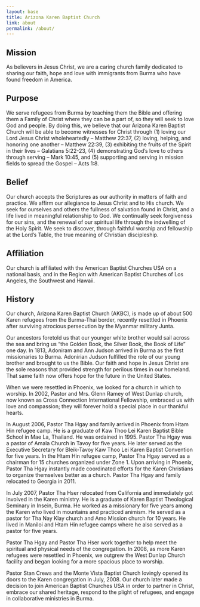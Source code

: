 ```yaml
---
layout: base
title: Arizona Karen Baptist Church
link: about
permalink: /about/
---
```


## Mission

As believers in Jesus Christ, we are a caring church family dedicated to sharing our faith, hope and love with immigrants from Burma who have found freedom in America.

## Purpose

We serve refugees from Burma by teaching them the Bible and offering them a Family of Christ where they can be a part of, so they will seek to love God and people. By doing this, we believe that our Arizona Karen Baptist Church will be able to become witnesses for Christ through (1) loving our Lord Jesus Christ wholeheartedly – Matthew 22:37, (2) loving, helping, and honoring one another – Matthew 22:39, (3) exhibiting the fruits of the Spirit in their lives – Galatians 5:22-23, (4) demonstrating God’s love to others through serving – Mark 10:45, and (5) supporting and serving in mission fields to spread the Gospel – Acts 1:8.

## Belief

Our church accepts the Scriptures as our authority in matters of faith and practice. We affirm our allegiance to Jesus Christ and to His church. We seek for ourselves and others the fullness of salvation found in Christ, and a life lived in meaningful relationship to God. We continually seek forgiveness for our sins, and the renewal of our spiritual life through the indwelling of the Holy Spirit. We seek to discover, through faithful worship and fellowship at the Lord’s Table, the true meaning of Christian discipleship.

## Affiliation
Our church is affiliated with the American Baptist Churches USA on a national basis, and in the Region with American Baptist Churches of Los Angeles, the Southwest and Hawaii.

## History

Our church, Arizona Karen Baptist Church (AKBC), is made up of about 500 Karen refugees from the Burma-Thai border, recently resettled in Phoenix after surviving atrocious persecution by the Myanmar military Junta.

Our ancestors foretold us that our younger white brother would sail across the sea and bring us “the Golden Book, the Silver Book, the Book of Life” one day. In 1813, Adoniram and Ann Judson arrived in Burma as the first missionaries to Burma. Adonirian Judson fulfilled the role of our young brother and brought to us the Bible. Our faith and hope in Jesus Christ are the sole reasons that provided strength for perilous times in our homeland. That same faith now offers hope for the future in the United States.

When we were resettled in Phoenix, we looked for a church in which to worship. In 2002, Pastor and Mrs. Glenn Ramey of West Dunlap church, now known as Cross Connection International Fellowship, embraced us with love and compassion; they will forever hold a special place in our thankful hearts.

In August 2006, Pastor Tha Hgay and family arrived in Phoenix from Htam Hin refugee camp. He is a graduate of Kaw Thoo Lei Karen Baptist Bible School in Mae La, Thailand. He was ordained in 1995. Pastor Tha Hgay was a pastor of Amala Church in Tavoy for five years. He later served as the Executive Secretary for Bleik-Tavoy Kaw Thoo Lei Karen Baptist Convention for five years. In the Htam Hin refugee camp, Pastor Tha Hgay served as a chairman for 15 churches organized under Zone 1. Upon arriving in Phoenix, Pastor Tha Hgay instantly made coordinated efforts for the Karen Christians to organize themselves better as a church. Pastor Tha Hgay and family relocated to Georgia in 2011.

In July 2007, Pastor Tha Hser relocated from California and immediately got involved in the Karen ministry. He is a graduate of Karen Baptist Theological Seminary in Insein, Burma. He worked as a missionary for five years among the Karen who lived in mountains and practiced animism. He served as a pastor for Tha Nay Klay church and Amo Mission church for 10 years. He lived in Maniloi and Htam Hin refugee camps where he also served as a pastor for five years.

Pastor Tha Hgay and Pastor Tha Hser work together to help meet the spiritual and physical needs of the congregation. In 2008, as more Karen refugees were resettled in Phoenix, we outgrew the West Dunlap Church facility and began looking for a more spacious place to worship.

Pastor Stan Crews and the Monte Vista Baptist Church lovingly opened its doors to the Karen congregation in July, 2008. Our church later made a decision to join American Baptist Churches USA in order to partner in Christ, embrace our shared heritage, respond to the plight of refugees, and engage in collaborative ministries in Burma.